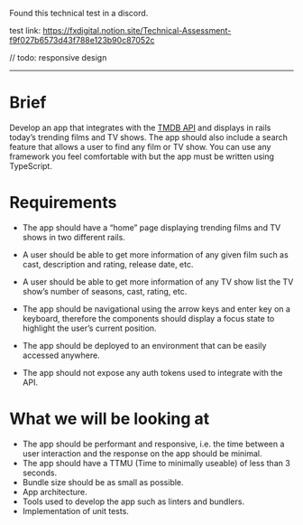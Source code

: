 Found this technical test in a discord.

test link: https://fxdigital.notion.site/Technical-Assessment-f9f027b6573d43f788e123b90c87052c

// todo: responsive design

---

# Brief

Develop an app that integrates with the [TMDB API](https://developer.themoviedb.org/docs/getting-started) and displays in rails today’s trending films and TV shows. The app should also include a search feature that allows a user to find any film or TV show. You can use any framework you feel comfortable with but the app must be written using TypeScript.

# Requirements

- The app should have a “home” page displaying trending films and TV shows in two different rails.

- A user should be able to get more information of any given film such as cast, description and rating, release date, etc.
- A user should be able to get more information of any TV show list the TV show’s number of seasons, cast, rating, etc.
- The app should be navigational using the arrow keys and enter key on a keyboard, therefore the components should display a focus state to highlight the user’s current position.
- The app should be deployed to an environment that can be easily accessed anywhere.
- The app should not expose any auth tokens used to integrate with the API.

# What we will be looking at

- The app should be performant and responsive, i.e. the time between a user interaction and the response on the app should be minimal.
- The app should have a TTMU (Time to minimally useable) of less than 3 seconds.
- Bundle size should be as small as possible.
- App architecture.
- Tools used to develop the app such as linters and bundlers.
- Implementation of unit tests.
